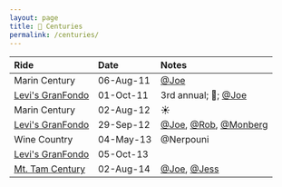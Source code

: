 ```yaml
---
layout: page
title: 💯 Centuries
permalink: /centuries/
---
```

| Ride | Date | Notes |
| :--- | :--- | :--- |
| Marin Century | 06-Aug-11 | [@Joe](https://www.strava.com/athletes/111975) |
| [Levi's GranFondo](/levis/) | 01-Oct-11 | 3rd annual; 🥶; [@Joe](https://www.strava.com/athletes/111975) |
| Marin Century	| 02-Aug-12 | ☀ |
| [Levi's GranFondo](/levis/) | 29-Sep-12 | [@Joe](https://www.strava.com/athletes/111975), [@Rob](https://www.strava.com/athletes/325814), [@Monberg](https://www.strava.com/athletes/59969) |
| Wine Country | 04-May-13 | @Nerpouni |
| [Levi's GranFondo](/levis/) | 05-Oct-13 | |  
| [Mt. Tam Century](/mt-tam-century/) | 02-Aug-14 | [@Joe](https://www.strava.com/athletes/111975), [@Jess](https://www.strava.com/athletes/56540) |